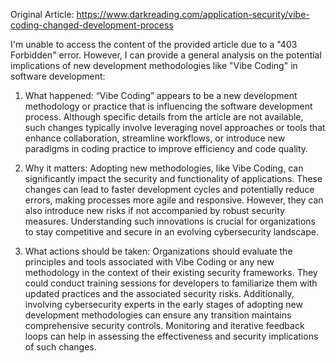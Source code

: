 Original Article: https://www.darkreading.com/application-security/vibe-coding-changed-development-process

I'm unable to access the content of the provided article due to a "403 Forbidden" error. However, I can provide a general analysis on the potential implications of new development methodologies like "Vibe Coding" in software development:

1) What happened:
“Vibe Coding” appears to be a new development methodology or practice that is influencing the software development process. Although specific details from the article are not available, such changes typically involve leveraging novel approaches or tools that enhance collaboration, streamline workflows, or introduce new paradigms in coding practice to improve efficiency and code quality.

2) Why it matters:
Adopting new methodologies, like Vibe Coding, can significantly impact the security and functionality of applications. These changes can lead to faster development cycles and potentially reduce errors, making processes more agile and responsive. However, they can also introduce new risks if not accompanied by robust security measures. Understanding such innovations is crucial for organizations to stay competitive and secure in an evolving cybersecurity landscape.

3) What actions should be taken:
Organizations should evaluate the principles and tools associated with Vibe Coding or any new methodology in the context of their existing security frameworks. They could conduct training sessions for developers to familiarize them with updated practices and the associated security risks. Additionally, involving cybersecurity experts in the early stages of adopting new development methodologies can ensure any transition maintains comprehensive security controls. Monitoring and iterative feedback loops can help in assessing the effectiveness and security implications of such changes.